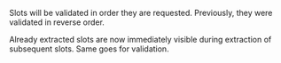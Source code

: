 Slots will be validated in order they are requested. Previously, they were validated in reverse order.

Already extracted slots are now immediately visible during extraction of subsequent slots. Same goes for validation.
